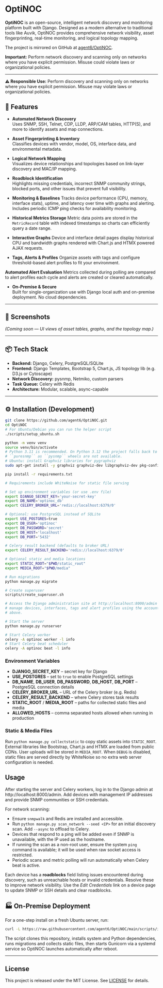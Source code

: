 # OptiNOC

**OptiNOC** is an open-source, intelligent network discovery and monitoring platform built with Django. Designed as a modern alternative to traditional tools like Auvik, OptiNOC provides comprehensive network visibility, asset fingerprinting, real-time monitoring, and logical topology mapping.

The project is mirrored on GitHub at [agent6/OptiNOC](https://github.com/agent6/OptiNOC).

**Important:** Perform network discovery and scanning only on networks where you have explicit permission. Misuse could violate laws or organizational policies.

---

**⚠️ Responsible Use:** Perform discovery and scanning only on networks where you have explicit permission. Misuse may violate laws or organizational policies.

## 🚀 Features

- **Automated Network Discovery**  
  Uses SNMP, SSH, Telnet, CDP, LLDP, ARP/CAM tables, HTTP(S), and more to identify assets and map connections.

- **Asset Fingerprinting & Inventory**  
  Classifies devices with vendor, model, OS, interface data, and environmental metadata.

- **Logical Network Mapping**  
  Visualizes device relationships and topologies based on link-layer discovery and MAC/IP mapping.

- **Roadblock Identification**  
  Highlights missing credentials, incorrect SNMP community strings, blocked ports, and other issues that prevent full visibility.

- **Monitoring & Baselines**
  Tracks device performance (CPU, memory, interface stats), uptime, and latency over time with graphs and alerting. Includes periodic ICMP ping checks for availability monitoring.
- **Historical Metrics Storage**
  Metric data points are stored in the `MetricRecord` table with indexed timestamps so charts can efficiently query a date range.
- **Interactive Graphs**
  Device and interface detail pages display historical CPU and bandwidth graphs rendered with Chart.js and HTMX powered AJAX requests.

- **Tags, Alerts & Profiles**
  Organize assets with tags and configure threshold-based alert profiles to fit your environment.

**Automated Alert Evaluation**
  Metrics collected during polling are compared to alert profiles each cycle and alerts are created or cleared automatically.

- **On-Premise & Secure**  
  Built for single-organization use with Django local auth and on-premise deployment. No cloud dependencies.

---

## 📸 Screenshots

*(Coming soon — UI views of asset tables, graphs, and the topology map.)*

---

## 📦 Tech Stack

- **Backend:** Django, Celery, PostgreSQL/SQLite  
- **Frontend:** Django Templates, Bootstrap 5, Chart.js, JS topology lib (e.g. D3.js or Cytoscape)  
- **Network Discovery:** pysnmp, Netmiko, custom parsers  
- **Task Queue:** Celery with Redis  
- **Architecture:** Modular, scalable, async-capable

---

## ⚙️ Installation (Development)

```bash
git clone https://github.com/agent6/OptiNOC.git
cd OptiNOC
# For Ubuntu/Debian you can run the helper script
./scripts/setup_ubuntu.sh

python -m venv venv
source venv/bin/activate
# Python 3.11 is recommended. On Python 3.12 the project falls back to
# ``puresnmp`` as ``pysnmp`` wheels are not available.
# Ubuntu: install Graphviz libraries for pygraphviz
sudo apt-get install -y graphviz graphviz-dev libgraphviz-dev pkg-config

pip install -r requirements.txt

# Requirements include WhiteNoise for static file serving

# Set up environment variables (or use .env file)
export DJANGO_SECRET_KEY='your-secret-key'
export DB_NAME='optinoc_db'
export CELERY_BROKER_URL='redis://localhost:6379/0'

# Optional: use PostgreSQL instead of SQLite
export USE_POSTGRES=true
export DB_USER='optinoc'
export DB_PASSWORD='secret'
export DB_HOST='localhost'
export DB_PORT='5432'

# Celery result backend (defaults to broker URL)
export CELERY_RESULT_BACKEND='redis://localhost:6379/0'

# Optional static and media locations
export STATIC_ROOT="$PWD/static_root"
export MEDIA_ROOT="$PWD/media"

# Run migrations
python manage.py migrate

# Create superuser
scripts/create_superuser.sh

# Access the Django administration site at http://localhost:8000/admin and
# manage devices, interfaces, tags and alert profiles using the account created
# above.

# Start the server
python manage.py runserver

# Start Celery worker
celery -A optinoc worker -l info
# Start Celery beat scheduler
celery -A optinoc beat -l info
```
### Environment Variables

- **DJANGO_SECRET_KEY** – secret key for Django
- **USE_POSTGRES** – set to `true` to enable PostgreSQL settings
- **DB_NAME**, **DB_USER**, **DB_PASSWORD**, **DB_HOST**, **DB_PORT** – PostgreSQL connection details
- **CELERY_BROKER_URL** – URL of the Celery broker (e.g. Redis)
- **CELERY_RESULT_BACKEND** – where Celery stores task results
- **STATIC_ROOT** / **MEDIA_ROOT** – paths for collected static files and media
- **ALLOWED_HOSTS** – comma separated hosts allowed when running in production


### Static & Media Files

Run `python manage.py collectstatic` to copy static assets into `STATIC_ROOT`. External libraries like Bootstrap, Chart.js and HTMX are loaded from public CDNs. User uploads will be stored in `MEDIA_ROOT`.
When `DEBUG` is disabled, static files are served directly by WhiteNoise so no extra web server configuration is needed.

## Usage

After starting the server and Celery workers, log in to the Django admin at http://localhost:8000/admin.
Add devices with management IP addresses and provide SNMP communities or SSH credentials.

For network scanning:

* Ensure `snmpwalk` and Redis are installed and accessible.
* Run `python manage.py scan_network --seed <IP>` for an initial discovery scan. Add `--async` to offload to Celery.
* Devices that respond to a ping will be added even if SNMP is unavailable, with the IP used as the hostname.
* If running the scan as a non-root user, ensure the system `ping` command is available; it will be used when raw socket access is restricted.
* Periodic scans and metric polling will run automatically when Celery beat is active.

Each device has a **roadblocks** field listing issues encountered during discovery, such as unreachable hosts or invalid credentials. Resolve these to improve network visibility.
Use the *Edit Credentials* link on a device page to update SNMP or SSH details and clear roadblocks.

## 🏭 On-Premise Deployment

For a one-step install on a fresh Ubuntu server, run:

```bash
curl -L https://raw.githubusercontent.com/agent6/OptiNOC/main/scripts/install_onprem.sh | bash
```

The script clones this repository, installs system and Python dependencies, runs migrations and collects static files, then starts Gunicorn via a systemd service so OptiNOC launches automatically after reboot.



---

## License
This project is released under the MIT License. See [LICENSE](LICENSE) for details.


